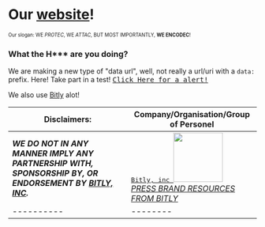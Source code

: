 # Our [website][OW]!
<sub><sup>Our slogan: WE *PROTEC*, WE *ATTAC*, BUT MOST IMPORTANTLY, **WE ENCODEC**!</sup></sub>

### What the H\*\*\* are you doing?
We are making a new type of "data url", well, not really a url/uri with a `data:` prefix.
Here! Take part in a test! [<kbd> Click Here for a alert! </kbd>](https://theunch0senone.github.io/DUP/js/?script=alert(%22Hey%20there!%20Ohh%20sorry!%20Redirecting%20you%20back!%20:D%20You%20were%20part%20of%20a%20test%20btw!%22);)

We also use [Bitly][bitly] alot!

|Disclaimers:|Company/Organisation/Group of Personel|
|-------------|--------------------------|
|***WE DO NOT IN ANY MANNER IMPLY ANY PARTNERSHIP WITH, SPONSORSHIP BY, OR ENDORSEMENT BY [BITLY, INC][bitly].***|[<kbd>Bitly, inc <img src="https://docrdsfx76ssb.cloudfront.net/static/1589998864/pages/wp-content/uploads/2019/03/b_logo_orange.png" width="100"></kbd>][bitly]<br>[*PRESS BRAND RESOURCES FROM BITLY*][bitlyres]|
|----------|--------|


[OW]: https://dataurlz.github.io/
[bitly]: https://bitly.com
[bitlyres]: https://bitly.com/pages/press/
